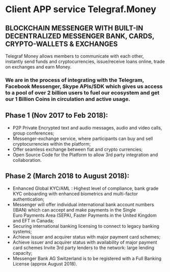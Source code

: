 # Client APP service Telegraf.Money

## BLOCKCHAIN MESSENGER WITH BUILT-IN DECENTRALIZED MESSENGER BANK, CARDS, CRYPTO-WALLETS & EXCHANGES

Telegraf Money allows members to communicate with each other,  
instantly send funds and cryptocurrencies, issue/receive loans online, trade on exchanges and earn Money.


### We are in the process of integrating with the Telegram, Facebook Messenger, Skype APIs/SDK which gives us access to a pool of over 2 billion users to fuel our ecosystem and get our 1 Billion Coins in circulation and active usage.



## Phase 1 (Nov 2017 to Feb 2018):


- P2P Private Encrypted text and audio messages, audio and video calls, group conferences;
- Messenger-exchange service, where participants can buy and sell cryptocurrencies within the platform;
- Offer seamless exchange between fiat and crypto currencies;
- Open Source Code for the Platform to allow 3rd party integration and collaboration.



## Phase 2 (March 2018 to August 2018):


- Enhanced Global KYC/AML : Highest level of compliance, bank grade KYC onboarding with enhanced biometrics and multi-factor   
  authentication;
- Messenger will offer individual international bank account numbers (IBAN) which can accept and make payments in the Single  
  Euro Payments Area (SEPA), Faster Payments in the United Kingdom and EFT in Canada;
- Securing international banking licensing to connect to legacy banking systems;
- Achieve issuer and acquirer status with major payment card schemes;
- Achieve issuer and acquirer status with availability of major payment card schemes Invite 3rd party lenders to the network: 
  large lending capacity;
- Messenger Bank AG Switzerland is to be registered with a Full Banking License (approx August 2018).


